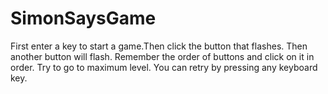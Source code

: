 # SimonSaysGame
First enter a key to start a game.Then click the button that flashes. Then another button will flash. Remember the order of buttons and click on it in order. Try to go to maximum level. You can retry by pressing any keyboard key. 
